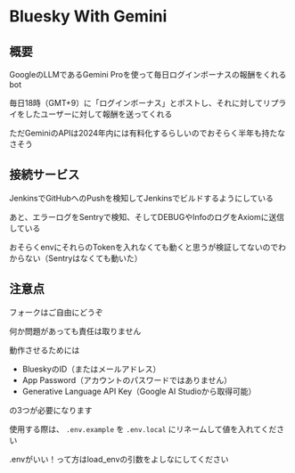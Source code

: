 # Bluesky With Gemini

## 概要

GoogleのLLMであるGemini Proを使って毎日ログインボーナスの報酬をくれるbot

毎日18時（GMT+9）に「ログインボーナス」とポストし、それに対してリプライをしたユーザーに対して報酬を送ってくれる

ただGeminiのAPIは2024年内には有料化するらしいのでおそらく半年も持たなさそう

## 接続サービス
JenkinsでGitHubへのPushを検知してJenkinsでビルドするようにしている

あと、エラーログをSentryで検知、そしてDEBUGやInfoのログをAxiomに送信している

おそらくenvにそれらのTokenを入れなくても動くと思うが検証してないのでわからない（Sentryはなくても動いた）

## 注意点

フォークはご自由にどうぞ

何か問題があっても責任は取りません

動作させるためには

- BlueskyのID（またはメールアドレス）
- App Password（アカウントのパスワードではありません）
- Generative Language API Key（Google AI Studioから取得可能）

の3つが必要になります

使用する際は、 `.env.example` を `.env.local` にリネームして値を入れてください

.envがいい！って方はload_envの引数をよしなにしてください
